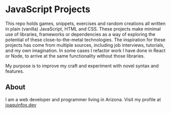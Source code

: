 # JavaScript Projects #
This repo holds games, snippets, exercises and random creations all written in plain (vanilla) JavaScript, HTML and CSS. These projects make minimal use of libraries,  frameworks or dependencies as a way of exploring the potential of these close-to-the-metal technologies. The inspiration for these projects has come from multiple sources, including job interviews, tutorials, and my own imagination. In some cases I refactor work I have done in React or Node, to arrive at the same functionality without those libraries.
  
My purpose is to improve my craft and experiment
with novel syntax and features.

## About ##
I am a web developer and programmer living in Arizona.
Visit my profile at [joaquinfox.dev](https://www.joaquinfox.dev)

